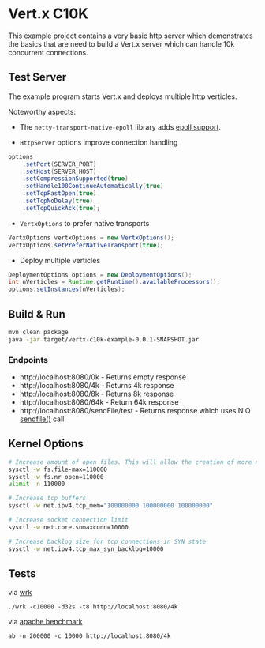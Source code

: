 # Vert.x C10K

This example project contains a very basic http server which demonstrates the basics that are need to build a Vert.x server which can handle 10k concurrent connections.

## Test Server

The example program starts Vert.x and deploys multiple http verticles.


Noteworthy aspects:

* The `netty-transport-native-epoll` library adds [epoll support](https://netty.io/wiki/native-transports.html).

* `HttpServer` options improve connection handling

```java
options
    .setPort(SERVER_PORT)
    .setHost(SERVER_HOST)
    .setCompressionSupported(true)
    .setHandle100ContinueAutomatically(true)
    .setTcpFastOpen(true)
    .setTcpNoDelay(true)
    .setTcpQuickAck(true);
```

* `VertxOptions` to prefer native transports

```java
VertxOptions vertxOptions = new VertxOptions();
vertxOptions.setPreferNativeTransport(true);
```

* Deploy multiple verticles

```java
DeploymentOptions options = new DeploymentOptions();
int nVerticles = Runtime.getRuntime().availableProcessors();
options.setInstances(nVerticles);
```

## Build & Run

```bash
mvn clean package
java -jar target/vertx-c10k-example-0.0.1-SNAPSHOT.jar
```

### Endpoints

* http://localhost:8080/0k - Returns empty response
* http://localhost:8080/4k - Returns 4k response
* http://localhost:8080/8k - Returns 8k response
* http://localhost:8080/64k - Return 64k response
* http://localhost:8080/sendFile/test - Returns response which uses NIO [sendfile()](http://man7.org/linux/man-pages/man2/sendfile.2.html) call.

## Kernel Options

```bash
# Increase amount of open files. This will allow the creation of more network sockets.
sysctl -w fs.file-max=110000
sysctl -w fs.nr_open=110000
ulimit -n 110000

# Increase tcp buffers
sysctl -w net.ipv4.tcp_mem="100000000 100000000 100000000"

# Increase socket connection limit
sysctl -w net.core.somaxconn=10000

# Increase backlog size for tcp connections in SYN state
sysctl -w net.ipv4.tcp_max_syn_backlog=10000
```

## Tests

via [wrk](https://github.com/wg/wrk)

```
./wrk -c10000 -d32s -t8 http://localhost:8080/4k
```

via [apache benchmark](https://httpd.apache.org/docs/2.4/programs/ab.html)

```
ab -n 200000 -c 10000 http://localhost:8080/4k
```
